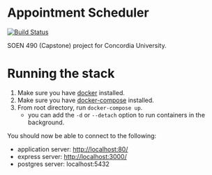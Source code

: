 # Appointment Scheduler

[![Build Status](https://travis-ci.com/Weieiei/AppointmentScheduler.svg?token=246smhzQ1xhQqHvZsnxy&branch=master)](https://travis-ci.com/Weieiei/AppointmentScheduler)

SOEN 490 (Capstone) project for Concordia University.

# Running the stack

1. Make sure you have [docker](https://docs.docker.com/install/#supported-platforms) installed.
2. Make sure you have [docker-compose](https://docs.docker.com/compose/install/#install-compose) installed.
3. From root directory, run `docker-compose up`.
    - you can add the `-d` or `--detach` option to run containers in the background.

You should now be able to connect to the following:

- application server: [http://localhost:80/](http://localhost:80/)
- express server: [http://localhost:3000/](http://localhost:3000/)
- postgres server: localhost:5432
